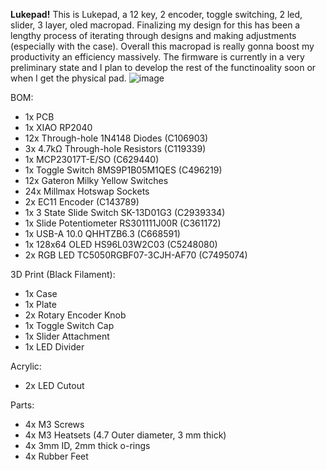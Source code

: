 **Lukepad!**
This is Lukepad, a 12 key, 2 encoder, toggle switching, 2 led, slider, 3 layer, oled macropad.
Finalizing my design for this has been a lengthy process of iterating through designs and making adjustments (especially with the case). Overall this macropad is really gonna boost my productivity an efficiency massively. The firmware is currently in a very preliminary state and I plan to develop the rest of the functinoality soon or when I get the physical pad.
![image](https://github.com/user-attachments/assets/20c1f4aa-c617-4ce2-8628-8f487c31e929)

BOM:
- 1x PCB
- 1x XIAO RP2040
- 12x Through-hole 1N4148 Diodes (C106903)
- 3x 4.7kΩ Through-hole Resistors (C119339)
- 1x MCP23017T-E/SO (C629440)
- 1x Toggle Switch 8MS9P1B05M1QES (C496219)
- 12x Gateron Milky Yellow Switches 
- 24x Millmax Hotswap Sockets 
- 2x EC11 Encoder (C143789)
- 1x 3 State Slide Switch SK-13D01G3 (C2939334)
- 1x Slide Potentiometer RS301111J00R (C361172)
- 1x USB-A 10.0 QHHTZB6.3 (C668591)
- 1x 128x64 OLED HS96L03W2C03 (C5248080)
- 2x RGB LED TC5050RGBF07-3CJH-AF70 (C7495074)

3D Print (Black Filament):
- 1x Case
- 1x Plate
- 2x Rotary Encoder Knob
- 1x Toggle Switch Cap
- 1x Slider Attachment
- 1x LED Divider

Acrylic:
- 2x LED Cutout

Parts:
- 4x M3 Screws
- 4x M3 Heatsets (4.7 Outer diameter, 3 mm thick)
- 4x 3mm ID, 2mm thick o-rings
- 4x Rubber Feet
